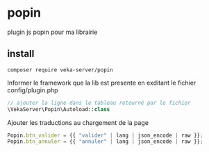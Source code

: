 # popin
plugin js popin pour ma librairie

## install

```
composer require veka-server/popin
```

Informer le framework que la lib est presente en exditant le fichier config/plugin.php
```php
// ajouter la ligne dans le tableau retourné par le fichier
\VekaServer\Popin\Autoload::class
```

Ajouter les traductions au chargement de la page
```js
Popin.btn_valider = {{ "valider" | lang | json_encode | raw }};
Popin.btn_annuler = {{ "annuler" | lang | json_encode | raw }};
```

